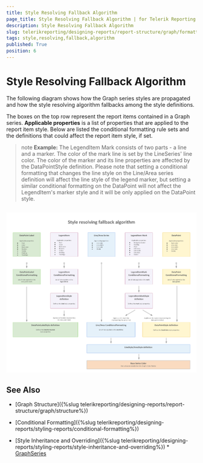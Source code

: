 ```yaml
---
title: Style Resolving Fallback Algorithm
page_title: Style Resolving Fallback Algorithm | for Telerik Reporting Documentation
description: Style Resolving Fallback Algorithm
slug: telerikreporting/designing-reports/report-structure/graph/formatting-a-graph/style-resolving-fallback-algorithm
tags: style,resolving,fallback,algorithm
published: True
position: 6
---
```


# Style Resolving Fallback Algorithm



The following diagram shows how the Graph series styles are propagated and how the style resolving algorithm fallbacks among the style definitions.

The boxes on the top row represent the report items contained in a Graph series. __Applicable properties__  is a list of properties that         are applied to the report item style. Below are listed the conditional formatting rule sets and the definitions that could affect the report item style, if set.       

>note  __Example:__ The LegendItem Mark consists of two parts - a line and a marker. The color of the mark line is set by the LineSeries' line color.           The color of the marker and its line properties are affected by the DataPointStyle definition.         Please note that setting a conditional formatting that changes the line style on the Line/Area series definition will affect the line style of the legend marker,           but setting a similar conditional formatting on the DataPoint will not affect the LegendItem's marker style and it will be only applied on the DataPoint style.         


##   

  ![Style Resolving Fallback Algorithm](images/Graph/StyleResolvingFallbackAlgorithm.png)

## See Also


 * [Graph Structure]({%slug telerikreporting/designing-reports/report-structure/graph/structure%})

 * [Conditional Formatting]({%slug telerikreporting/designing-reports/styling-reports/conditional-formatting%})

 * [Style Inheritance and Overriding]({%slug telerikreporting/designing-reports/styling-reports/style-inheritance-and-overriding%}) * [GraphSeries](/reporting/api/Telerik.Reporting.GraphSeries) 
